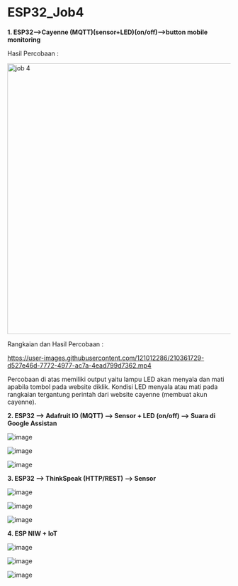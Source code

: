 ﻿# ESP32_Job4

**1. ESP32-->Cayenne (MQTT)(sensor+LED)(on/off)-->button mobile monitoring**

Hasil Percobaan :

<img width="609" alt="job 4" src="https://user-images.githubusercontent.com/121012286/210361665-13ae2e6f-018a-411c-824b-d2735e8f256e.png">

Rangkaian dan Hasil Percobaan :



https://user-images.githubusercontent.com/121012286/210361729-d527e46d-7772-4977-ac7a-4ead799d7362.mp4

Percobaan di atas memiliki output yaitu lampu LED akan menyala dan mati apabila tombol pada website diklik. Kondisi LED menyala atau mati pada rangkaian tergantung perintah dari website cayenne (membuat akun cayenne).

**2. ESP32 --> Adafruit IO (MQTT) --> Sensor + LED (on/off) --> Suara di Google Assistan**

![image](https://user-images.githubusercontent.com/121012286/210932826-b0230098-9f5c-4399-a211-2ffcff5ac8ab.png)

![image](https://user-images.githubusercontent.com/121012286/210932844-5923e8c6-afd2-49f9-b067-0c9ff4bf52ae.png)

![image](https://user-images.githubusercontent.com/121012286/210932884-070680e2-a6f1-4e45-b3cd-b4082061a005.png)


**3. ESP32 --> ThinkSpeak (HTTP/REST) --> Sensor**


![image](https://user-images.githubusercontent.com/121012286/210932930-0fd2e682-cee7-4249-9c0d-f703147eb047.png)

![image](https://user-images.githubusercontent.com/121012286/210932949-5974fe32-5b78-4c88-8ca8-8e40d530bfb3.png)

![image](https://user-images.githubusercontent.com/121012286/210933010-cdacbf23-36af-431f-84eb-7e1cab533510.png)

**4. ESP NIW + IoT**

![image](https://user-images.githubusercontent.com/121012286/210933042-42dab020-68b3-49c5-b5e1-49a4eca6312c.png)


![image](https://user-images.githubusercontent.com/121012286/210933067-88bdad6b-4f0a-42a7-848f-4b95ff3e166d.png)


![image](https://user-images.githubusercontent.com/121012286/210933089-37f0c040-716b-4ed0-92a7-76ac38e6f9be.png)
